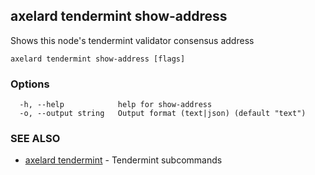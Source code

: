## axelard tendermint show-address

Shows this node's tendermint validator consensus address

```
axelard tendermint show-address [flags]
```

### Options

```
  -h, --help            help for show-address
  -o, --output string   Output format (text|json) (default "text")
```

### SEE ALSO

- [axelard tendermint](axelard_tendermint.md)	 - Tendermint subcommands
